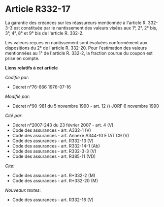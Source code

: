 # Article R332-17

La garantie des créances sur les réassureurs mentionnée à l'article R. 332-3-3 est constituée par le nantissement des valeurs
visées aux 1°, 2°, 2° bis, 3°, 4°, 8° et 9° bis de l'article R. 332-2.

Les valeurs reçues en nantissement sont évaluées conformément aux dispositions du 2° de l'article R. 332-20. Pour
l'estimation des valeurs mentionnées au 1° de l'article R. 332-2, la fraction courue du coupon est prise en compte.

**Liens relatifs à cet article**

_Codifié par_:

  - Décret n°76-666 1976-07-16

_Modifié par_:

  - Décret n°90-981 du 5 novembre 1990 - art. 12 () JORF 6 novembre 1990

_Cité par_:

  - Décret  n°2007-243 du 23 février 2007 - art. 4 (V)
  - Code des assurances - art. A332-1 (V)
  - Code des assurances - art. Annexe A344-10 ETAT C9 (V)
  - Code des assurances - art. R332-13 (V)
  - Code des assurances - art. R332-14-1 (Ab)
  - Code des assurances - art. R332-3-3 (V)
  - Code des assurances - art. R385-11 (VD)

_Cite_:

  - Code des assurances - art. R*332-2 (M)
  - Code des assurances - art. R*332-20 (M)

_Nouveaux textes_:

  - Code des assurances - art. R332-16 (V)
